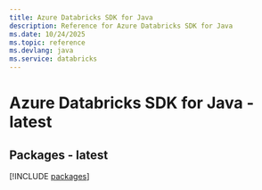 ```yaml
---
title: Azure Databricks SDK for Java
description: Reference for Azure Databricks SDK for Java
ms.date: 10/24/2025
ms.topic: reference
ms.devlang: java
ms.service: databricks
---
```

# Azure Databricks SDK for Java - latest
## Packages - latest
[!INCLUDE [packages](databricks-index.md)]